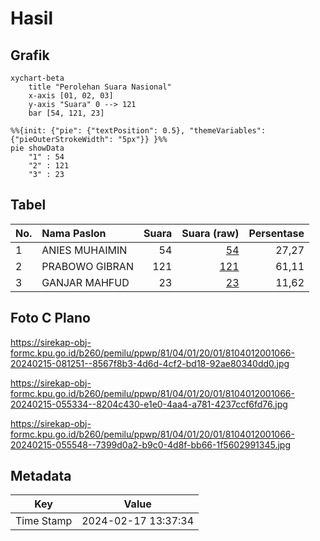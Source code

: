 # Hasil

## Grafik

```mermaid
xychart-beta
    title "Perolehan Suara Nasional"
    x-axis [01, 02, 03]
    y-axis "Suara" 0 --> 121
    bar [54, 121, 23]
```

```mermaid
%%{init: {"pie": {"textPosition": 0.5}, "themeVariables": {"pieOuterStrokeWidth": "5px"}} }%%
pie showData
    "1" : 54
    "2" : 121
    "3" : 23
```

## Tabel

| No. | Nama Paslon    | Suara | Suara (raw) | Persentase |
|:--- |:-------------- | -----:| -----------:| ----------:|
| 1   | ANIES MUHAIMIN | 54    | [54][p-1]   | 27,27      |
| 2   | PRABOWO GIBRAN | 121   | [121][p-2]  | 61,11      |
| 3   | GANJAR MAHFUD  | 23    | [23][p-3]   | 11,62      |


[p-1]: https://github.com/gigit-pemilu/pemilu-2024/blob/main/pilpres/hitung-suara/sub/81-maluku/sub/04-buru/sub/01-namlea/sub/2001-namlea/sub/066-tps/sub/paslon-1.txt
[p-2]: https://github.com/gigit-pemilu/pemilu-2024/blob/main/pilpres/hitung-suara/sub/81-maluku/sub/04-buru/sub/01-namlea/sub/2001-namlea/sub/066-tps/sub/paslon-2.txt
[p-3]: https://github.com/gigit-pemilu/pemilu-2024/blob/main/pilpres/hitung-suara/sub/81-maluku/sub/04-buru/sub/01-namlea/sub/2001-namlea/sub/066-tps/sub/paslon-3.txt

## Foto C Plano

https://sirekap-obj-formc.kpu.go.id/b260/pemilu/ppwp/81/04/01/20/01/8104012001066-20240215-081251--8567f8b3-4d6d-4cf2-bd18-92ae80340dd0.jpg

https://sirekap-obj-formc.kpu.go.id/b260/pemilu/ppwp/81/04/01/20/01/8104012001066-20240215-055334--8204c430-e1e0-4aa4-a781-4237ccf6fd76.jpg

https://sirekap-obj-formc.kpu.go.id/b260/pemilu/ppwp/81/04/01/20/01/8104012001066-20240215-055548--7399d0a2-b9c0-4d8f-bb66-1f5602991345.jpg


## Metadata

| Key        | Value               |
| ---------- | ------------------- |
| Time Stamp | 2024-02-17 13:37:34 |



